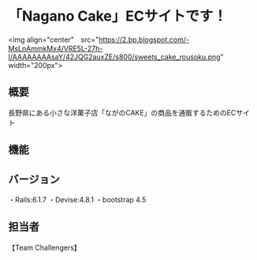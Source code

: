# 「Nagano Cake」ECサイトです！
<img  align="center"　src="https://2.bp.blogspot.com/-MsLnAmmkMx4/VRE5L-27h-I/AAAAAAAAsaY/42JQG2auxZE/s800/sweets_cake_rousoku.png" width="200px">

## 概要
長野県にある小さな洋菓子店「ながのCAKE」の商品を通販するためのECサイト

## 機能

## バージョン
・Rails:6.1.7
・Devise:4.8.1
・bootstrap 4.5

## 担当者
【Team Challengers】
